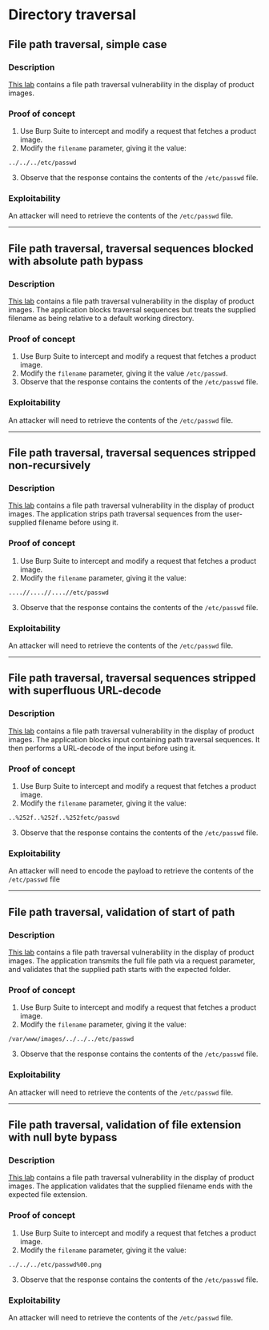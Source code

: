 # Directory traversal

## File path traversal, simple case

### Description

[This lab](https://portswigger.net/web-security/file-path-traversal/lab-simple) contains a file path traversal vulnerability in the display of product images.

### Proof of concept

1. Use Burp Suite to intercept and modify a request that fetches a product image.
2. Modify the ``filename`` parameter, giving it the value:

```text
../../../etc/passwd
```

3. Observe that the response contains the contents of the ``/etc/passwd`` file.

### Exploitability

An attacker will need to retrieve the contents of the `/etc/passwd` file.

----

## File path traversal, traversal sequences blocked with absolute path bypass

### Description

[This lab](https://portswigger.net/web-security/file-path-traversal/lab-absolute-path-bypass) contains a file path traversal vulnerability in the display of product images. The application blocks traversal sequences but treats the supplied filename as being relative to a default working directory. 

### Proof of concept

1. Use Burp Suite to intercept and modify a request that fetches a product image.
2. Modify the ``filename`` parameter, giving it the value ``/etc/passwd``.
3. Observe that the response contains the contents of the ``/etc/passwd`` file.

### Exploitability

An attacker will need to retrieve the contents of the `/etc/passwd` file. 

----

## File path traversal, traversal sequences stripped non-recursively

### Description

[This lab](https://portswigger.net/web-security/file-path-traversal/lab-sequences-stripped-non-recursively) contains a file path traversal vulnerability in the display of product images. The application strips path traversal sequences from the user-supplied filename before using it.

### Proof of concept

1. Use Burp Suite to intercept and modify a request that fetches a product image.
2. Modify the ``filename`` parameter, giving it the value:

```text
....//....//....//etc/passwd
```

3. Observe that the response contains the contents of the ``/etc/passwd`` file.

### Exploitability

An attacker will need to retrieve the contents of the `/etc/passwd` file.

----

## File path traversal, traversal sequences stripped with superfluous URL-decode

### Description

[This lab](https://portswigger.net/web-security/file-path-traversal/lab-superfluous-url-decode) contains a file path traversal vulnerability in the display of product images. The application blocks input containing path traversal sequences. It then performs a URL-decode of the input before using it. 

### Proof of concept

1. Use Burp Suite to intercept and modify a request that fetches a product image.
2. Modify the ``filename`` parameter, giving it the value:

```text
..%252f..%252f..%252fetc/passwd
```

3. Observe that the response contains the contents of the ``/etc/passwd`` file.

### Exploitability

An attacker will need to encode the payload to retrieve the contents of the `/etc/passwd` file

----

## File path traversal, validation of start of path

### Description

[This lab](https://portswigger.net/web-security/file-path-traversal/lab-validate-start-of-path) contains a file path traversal vulnerability in the display of product images. The application transmits the full file path via a request parameter, and validates that the supplied path starts with the expected folder. 

### Proof of concept

1. Use Burp Suite to intercept and modify a request that fetches a product image.
2. Modify the ``filename`` parameter, giving it the value:

```text
/var/www/images/../../../etc/passwd
```

3. Observe that the response contains the contents of the ``/etc/passwd`` file.

### Exploitability

An attacker will need to retrieve the contents of the `/etc/passwd` file. 

----

## File path traversal, validation of file extension with null byte bypass

### Description

[This lab](https://portswigger.net/web-security/file-path-traversal/lab-validate-file-extension-null-byte-bypass) contains a file path traversal vulnerability in the display of product images. The application validates that the supplied filename ends with the expected file extension. 

### Proof of concept

1. Use Burp Suite to intercept and modify a request that fetches a product image.
2. Modify the ``filename`` parameter, giving it the value:

```text
../../../etc/passwd%00.png
```

3. Observe that the response contains the contents of the ``/etc/passwd`` file.

### Exploitability

An attacker will need to retrieve the contents of the `/etc/passwd` file. 
